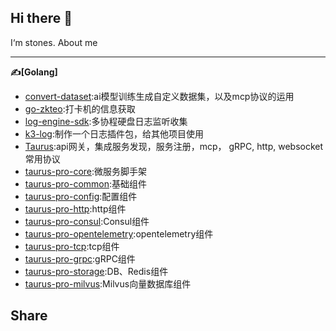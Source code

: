 ## Hi there 👋

I‘m stones. About me

--- 
**✍️[Golang]**

* [convert-dataset](https://github.com/stones-hub/convert-dataset):ai模型训练生成自定义数据集，以及mcp协议的运用
* [go-zkteo](https://github.com/stones-hub/go-zkteco.git):打卡机的信息获取
* [log-engine-sdk](https://github.com/stones-hub/log-engine-sdk.git):多协程硬盘日志监听收集
* [k3-log](https://github.com/stones-hub/k3-log.git):制作一个日志插件包，给其他项目使用
* [Taurus](https://github.com/stones-hub/Taurus.git):api网关，集成服务发现，服务注册，mcp， gRPC, http, websocket常用协议
* [taurus-pro-core](https://github.com/stones-hub/taurus-pro-core.git):微服务脚手架
* [taurus-pro-common](https://github.com/stones-hub/taurus-pro-common.git):基础组件
* [taurus-pro-config](https://github.com/stones-hub/taurus-pro-config.git):配置组件
* [taurus-pro-http](https://github.com/stones-hub/taurus-pro-http.git):http组件
* [taurus-pro-consul](https://github.com/stones-hub/taurus-pro-consul.git):Consul组件
* [taurus-pro-opentelemetry](https://github.com/stones-hub/taurus-pro-opentelemetry.git):opentelemetry组件
* [taurus-pro-tcp](https://github.com/stones-hub/taurus-pro-tcp.git):tcp组件
* [taurus-pro-grpc](https://github.com/stones-hub/taurus-pro-grpc.git):gRPC组件
* [taurus-pro-storage](https://github.com/stones-hub/taurus-pro-storage.git):DB、Redis组件
* [taurus-pro-milvus](https://github.com/stones-hub/taurus-pro-milvus ):Milvus向量数据库组件

Share
--- 

<!--
**stones-hub/stones-hub** is a ✨ _special_ ✨ repository because its `README.md` (this file) appears on your GitHub profile.

Here are some ideas to get you started:

- 🔭 I’m currently working on ...
- 🌱 I’m currently learning ...
- 👯 I’m looking to collaborate on ...
- 🤔 I’m looking for help with ...
- 💬 Ask me about ...
- 📫 How to reach me: ...
- 😄 Pronouns: ...
- ⚡ Fun fact: ...
-->
